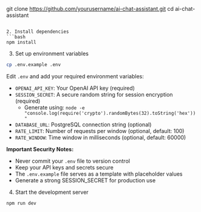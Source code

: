 git clone https://github.com/yourusername/ai-chat-assistant.git
cd ai-chat-assistant
```

2. Install dependencies
```bash
npm install
```

3. Set up environment variables
```bash
cp .env.example .env
```
Edit `.env` and add your required environment variables:
- `OPENAI_API_KEY`: Your OpenAI API key (required)
- `SESSION_SECRET`: A secure random string for session encryption (required)
  - Generate using: `node -e "console.log(require('crypto').randomBytes(32).toString('hex'))"`
- `DATABASE_URL`: PostgreSQL connection string (optional)
- `RATE_LIMIT`: Number of requests per window (optional, default: 100)
- `RATE_WINDOW`: Time window in milliseconds (optional, default: 60000)

**Important Security Notes:**
- Never commit your `.env` file to version control
- Keep your API keys and secrets secure
- The `.env.example` file serves as a template with placeholder values
- Generate a strong SESSION_SECRET for production use

4. Start the development server
```bash
npm run dev